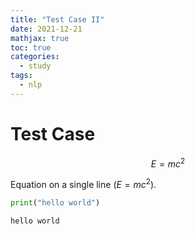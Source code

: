 ```yaml
---
title: "Test Case II"
date: 2021-12-21
mathjax: true
toc: true
categories:
  - study
tags:
  - nlp
---
```


# Test Case

$$ E = mc^2 \tag{1}$$

Equation on a single line ($E = mc^2$). 


```python
print("hello world")
```

    hello world
    
